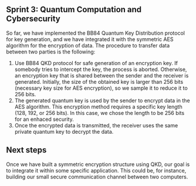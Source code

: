 ## Sprint 3: Quantum Computation and Cybersecurity

So far, we have implemented the BB84 Quantum Key Distribution protocol for key generation, and we have integrated it with the symmetric AES algorithm for the encryption of data. The procedure to transfer data between two parties is the following:

1. Use BB84 QKD protocol for safe generation of an encryption key. If somebody tries to intercept the key, the process is aborted. Otherwise, an encryption key that is shared between the sender and the receiver is generated. Initially, the size of the obtained key is larger than 256 bits (necessary key size for AES encryption), so we sample it to reduce it to 256 bits.
2. The generated quantum key is used by the sender to encrypt data in the AES algorithm. This encryption method requires a specific key length (128, 192, or 256 bits). In this case, we chose the length to be 256 bits for an enhaced security.
3. Once the encrypted data is transmitted, the receiver uses the same private quantum key to decrypt the data. 

## Next steps

Once we have built a symmetric encryption structure using QKD, our goal is to integrate it within some specific application. This could be, for instance, building our small secure communication channel between two computers.


